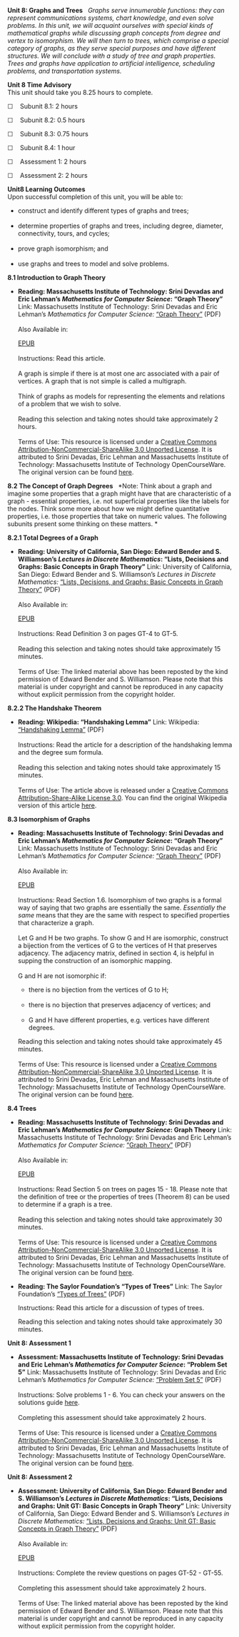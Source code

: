 **Unit 8: Graphs and Trees** <span id="8"></span> 
*Graphs serve innumerable functions: they can represent communications
systems, chart knowledge, and even solve problems. In this unit, we will
acquaint ourselves with special kinds of mathematical graphs while
discussing graph concepts from degree and vertex to isomorphism. We will
then turn to trees, which comprise a special category of graphs, as they
serve special purposes and have different structures. We will conclude
with a study of tree and graph properties. Trees and graphs have
application to artificial intelligence, scheduling problems, and
transportation systems.*

**Unit 8 Time Advisory**  
This unit should take you 8.25 hours to complete.  
  
 ☐    Subunit 8.1: 2 hours  
  
 ☐    Subunit 8.2: 0.5 hours  
  
 ☐    Subunit 8.3: 0.75 hours  
  
 ☐    Subunit 8.4: 1 hour  
  
 ☐    Assessment 1: 2 hours  
  
 ☐    Assessment 2: 2 hours

**Unit8 Learning Outcomes**  
Upon successful completion of this unit, you will be able to:  
-   construct and identify different types of graphs and trees;  
      
-   determine properties of graphs and trees, including degree,
    diameter, connectivity, tours, and cycles;  
      
-   prove graph isomorphism; and  
      
-   use graphs and trees to model and solve problems.

**8.1 Introduction to Graph Theory** <span id="8.1"></span> 
-   **Reading: Massachusetts Institute of Technology: Srini Devadas and
    Eric Lehman’s *Mathematics for Computer Science*: “Graph Theory”**
    Link: Massachusetts Institute of Technology: Srini Devadas and Eric
    Lehman’s *Mathematics for Computer Science:* [“Graph
    Theory”](http://www.saylor.org/site/wp-content/uploads/2011/09/CS202-Graphs1-Srini-Devadas.pdf) (PDF)  
        
     Also Available in:  

    [EPUB](http://www.saylor.org/site/wp-content/uploads/2011/09/CS202-Graphs1-Srini-Devadas.epub)  
        
     Instructions: Read this article.  
        
     A graph is simple if there is at most one arc associated with a
    pair of vertices. A graph that is not simple is called a
    multigraph.  
        
     Think of graphs as models for representing the elements and
    relations of a problem that we wish to solve.  
        
     Reading this selection and taking notes should take approximately 2
    hours.  
        
     Terms of Use: This resource is licensed under a [Creative Commons
    Attribution-NonCommercial-ShareAlike 3.0 Unported
    License](http://creativecommons.org/licenses/by-nc-sa/3.0/). It is
    attributed to Srini Devadas, Eric Lehman and Massachusetts Institute
    of Technology: Massachusetts Institute of Technology OpenCourseWare.
    The original version can be found
    [here](http://ocw.mit.edu/courses/electrical-engineering-and-computer-science/6-042j-mathematics-for-computer-science-spring-2005/).

**8.2 The Concept of Graph Degrees** <span id="8.2"></span> 
*Note: Think about a graph and imagine some properties that a graph
might have that are characteristic of a graph - essential properties,
i.e. not superficial properties like the labels for the nodes. Think
some more about how we might define quantitative properties, i.e. those
properties that take on numeric values. The following subunits present
some thinking on these matters. *

**8.2.1 Total Degrees of a Graph** <span id="8.2.1"></span> 
-   **Reading: University of California, San Diego: Edward Bender and S.
    Williamson’s *Lectures in Discrete Mathematics*: “Lists, Decisions
    and Graphs: Basic Concepts in Graph Theory”**
    Link: University of California, San Diego: Edward Bender and S.
    Williamson’s *Lectures in Discrete Mathematics:* [“Lists, Decisions,
    and Graphs: Basic Concepts in Graph
    Theory”](http://www.saylor.org/site/wp-content/uploads/2011/09/CS202-Graph-Theory-GT-Edward-Bender.pdf) (PDF)  
        
     Also Available in:  

    [EPUB](http://www.saylor.org/site/wp-content/uploads/2011/09/CS202-Graph-Theory-GT-Edward-Bender.epub)  
        
     Instructions: Read Definition 3 on pages GT-4 to GT-5.  
        
     Reading this selection and taking notes should take approximately
    15 minutes.  
        
     Terms of Use: The linked material above has been reposted by the
    kind permission of Edward Bender and S. Williamson. Please note that
    this material is under copyright and cannot be reproduced in any
    capacity without explicit permission from the copyright holder. 

**8.2.2 The Handshake Theorem** <span id="8.2.2"></span> 
-   **Reading: Wikipedia: “Handshaking Lemma”**
    Link: Wikipedia: [“Handshaking
    Lemma”](http://www.saylor.org/site/wp-content/uploads/2011/06/Handshaking-lemma.pdf) (PDF)  
        
     Instructions: Read the article for a description of the handshaking
    lemma and the degree sum formula.  
        
     Reading this selection and taking notes should take approximately
    15 minutes.  
        
     Terms of Use: The article above is released under a [Creative
    Commons Attribution-Share-Alike License
    3.0](http://creativecommons.org/licenses/by-sa/3.0/). You can find
    the original Wikipedia version of this article
    [here](http://en.wikipedia.org/wiki/Handshake_lemma).

**8.3 Isomorphism of Graphs** <span id="8.3"></span> 
-   **Reading: Massachusetts Institute of Technology: Srini Devadas and
    Eric Lehman’s *Mathematics for Computer Science*: “Graph Theory”**
    Link: Massachusetts Institute of Technology: Srini Devadas and Eric
    Lehman’s *Mathematics for Computer Science:* [“Graph
    Theory”](http://www.saylor.org/site/wp-content/uploads/2011/09/CS202-Graphs1-Srini-Devadas.pdf) (PDF)  
        
     Also Available in:  

    [EPUB](http://www.saylor.org/site/wp-content/uploads/2011/09/CS202-Graphs1-Srini-Devadas.epub)  
        
     Instructions: Read Section 1.6. Isomorphism of two graphs is a
    formal way of saying that two graphs are essentially the same.
    *Essentially the same* means that they are the same with respect to
    specified properties that characterize a graph.  
        
     Let G and H be two graphs. To show G and H are isomorphic,
    construct a bijection from the vertices of G to the vertices of H
    that preserves adjacency. The adjacency matrix, defined in section
    4, is helpful in supping the construction of an isomorphic
    mapping.  
        
     G and H are not isomorphic if:

    -   there is no bijection from the vertices of G to H;  
          
    -   there is no bijection that preserves adjacency of vertices;
        and  
          
    -   G and H have different properties, e.g. vertices have different
        degrees.

    Reading this selection and taking notes should take approximately 45
    minutes.  
        
     Terms of Use: This resource is licensed under a [Creative Commons
    Attribution-NonCommercial-ShareAlike 3.0 Unported
    License](http://creativecommons.org/licenses/by-nc-sa/3.0/). It is
    attributed to Srini Devadas, Eric Lehman and Massachusetts Institute
    of Technology: Massachusetts Institute of Technology OpenCourseWare.
    The original version can be found
    [here](http://ocw.mit.edu/courses/electrical-engineering-and-computer-science/6-042j-mathematics-for-computer-science-spring-2005/).

**8.4 Trees** <span id="8.4"></span> 
-   **Reading: Massachusetts Institute of Technology: Srini Devadas and
    Eric Lehman’s *Mathematics for Computer Science*: Graph Theory**
    Link: Massachusetts Institute of Technology: Srini Devadas and Eric
    Lehman’s *Mathematics for Computer Science:* [“Graph
    Theory”](http://www.saylor.org/site/wp-content/uploads/2011/09/CS202-Graphs1-Srini-Devadas.pdf) (PDF)  
        
     Also Available in:  

    [EPUB](http://www.saylor.org/site/wp-content/uploads/2011/09/CS202-Graphs1-Srini-Devadas.epub)  
        
     Instructions: Read Section 5 on trees on pages 15 - 18. Please note
    that the definition of tree or the properties of trees (Theorem 8)
    can be used to determine if a graph is a tree.  
        
     Reading this selection and taking notes should take approximately
    30 minutes.  
        
     Terms of Use: This resource is licensed under a [Creative Commons
    Attribution-NonCommercial-ShareAlike 3.0 Unported
    License](http://creativecommons.org/licenses/by-nc-sa/3.0/). It is
    attributed to Srini Devadas, Eric Lehman and Massachusetts Institute
    of Technology: Massachusetts Institute of Technology OpenCourseWare.
    The original version can be found
    [here](http://ocw.mit.edu/courses/electrical-engineering-and-computer-science/6-042j-mathematics-for-computer-science-spring-2005/).

-   **Reading: The Saylor Foundation’s “Types of Trees”**
    Link: The Saylor Foundation’s [“Types of
    Trees”](http://www.saylor.org/site/wp-content/uploads/2013/07/CS202-Subunit-8.4-Types-of-Trees_FINAL.pdf) (PDF)  
      
     Instructions: Read this article for a discussion of types of trees.
       
      
     Reading this selection and taking notes should take approximately
    30 minutes.

**Unit 8: Assessment 1** <span id="8.5"></span> 
-   **Assessment: Massachusetts Institute of Technology: Srini Devadas
    and Eric Lehman’s *Mathematics for Computer Science*: “Problem Set
    5”**
    Link: Massachusetts Institute of Technology: Srini Devadas and Eric
    Lehman’s *Mathematics for Computer Science:* [“Problem Set
    5”](http://www.saylor.org/site/wp-content/uploads/2012/07/Problem-Set-5-Questions.pdf) (PDF)  
        
     Instructions: Solve problems 1 - 6. You can check your answers on
    the solutions guide
    [here](http://www.saylor.org/site/wp-content/uploads/2012/07/Problem-Set-5-Solutions.pdf).  
        
     Completing this assessment should take approximately 2 hours.  
        
     Terms of Use: This resource is licensed under a [Creative Commons
    Attribution-NonCommercial-ShareAlike 3.0 Unported
    License](http://creativecommons.org/licenses/by-nc-sa/3.0/). It is
    attributed to Srini Devadas, Eric Lehman and Massachusetts Institute
    of Technology: Massachusetts Institute of Technology OpenCourseWare.
    The original version can be found
    [here](http://ocw.mit.edu/courses/electrical-engineering-and-computer-science/6-042j-mathematics-for-computer-science-spring-2005/).

**Unit 8: Assessment 2** <span id="8.6"></span> 
-   **Assessment: University of California, San Diego: Edward Bender and
    S. Williamson’s *Lectures in Discrete Mathematics*: “Lists,
    Decisions and Graphs: Unit GT: Basic Concepts in Graph Theory”**
    Link: University of California, San Diego: Edward Bender and S.
    Williamson’s *Lectures in Discrete Mathematics:* [“Lists, Decisions
    and Graphs: Unit GT: Basic Concepts in Graph
    Theory”](http://www.saylor.org/site/wp-content/uploads/2011/09/CS202-Graph-Theory-GT-Edward-Bender.pdf) (PDF)  
        
     Also Available in:  

    [EPUB](http://www.saylor.org/site/wp-content/uploads/2011/09/CS202-Decision-Trees-and-Recursion-DT-Edward-Bender1.epub)  
        
     Instructions: Complete the review questions on pages GT-52 -
    GT-55.  
        
     Completing this assessment should take approximately 2 hours.  
        
     Terms of Use: The linked material above has been reposted by the
    kind permission of Edward Bender and S. Williamson. Please note that
    this material is under copyright and cannot be reproduced in any
    capacity without explicit permission from the copyright holder.


